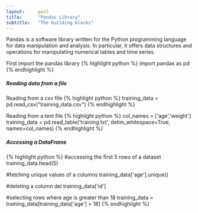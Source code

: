 ```yaml
---
layout:     post
title:      "Pandas Library"
subtitle:   "The building blocks"
---
```


Pandas is a software library written for the Python programming language
for data manipulation and analysis. In particular, it offers data
structures and operations for manipulating numerical tables and time
series.

<div>First import the pandas library
  {% highlight python %}
    import pandas as pd
  {% endhighlight %}
</div>
<h5>Reading data from a file</h5>
<div>
Reading from a csv file
{% highlight python %}
training_data = pd.read_csv("training_data.csv")
{% endhighlight %}

Reading from a text file
{% highlight python %}
col_names = ['age','weight']
training_data = pd.read_table('training.txt', delim_whitespace=True, names=col_names)
{% endhighlight %}
</div>

<h5>Accessing a DataFrame</h5>
{% highlight python %}
#accessing the first 5 rows of a dataset
training_data.head(5)

#fetching unique values of a columns
training_data['age'].unique()

#deleting a column
del training_data['id']

#selecting rows where age is greater than 18
training_data = training_data[training_data['age'] > 18]
{% endhighlight %}
<div>
</div>
